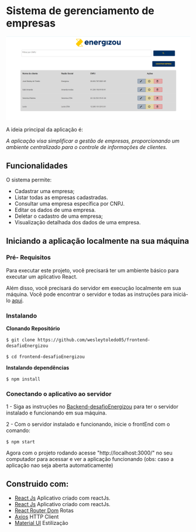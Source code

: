 # Sistema de gerenciamento de empresas

![Preview-Screens](https://github.com/wesleytoledo05/frontend-desafioEnergizou/blob/main/HomePage.png)

A ideia principal da aplicação é: 

_A aplicação visa simplificar a gestão de empresas, proporcionando um ambiente centralizado para o controle de informações de clientes._

## Funcionalidades

O sistema permite:

- Cadastrar uma empresa;
- Listar todas as empresas cadastradas.
- Consultar uma empresa específica por CNPJ.
- Editar os dados de uma empresa.
- Deletar o cadastro de uma empresa;
- Visualização detalhada dos dados de uma empresa.

## Iniciando a aplicação localmente na sua máquina

### Pré- Requisitos

Para executar este projeto, você precisará ter um ambiente básico para executar um aplicativo React.

Além disso, você precisará do servidor em execução localmente em sua máquina. Você pode encontrar o servidor e todas as instruções para iniciá-lo [aqui](https://github.com/wesleytoledo05/backend-desafioEnergizou).

### Instalando

**Clonando Repositório**

```
$ git clone https://github.com/wesleytoledo05/frontend-desafioEnergizou
```
```
$ cd frontend-desafioEnergizou
```

**Instalando dependências**

```
$ npm install
```

### Conectando o aplicativo ao servidor

1 - Siga as instruções no [Backend-desafioEnergizou](https://github.com/wesleytoledo05/backend-desafioEnergizou) para ter o servidor instalado e funcionando em sua máquina.

2 - Com o servidor instalado e funcionando, inicie o frontEnd com o comando:

```
$ npm start
```

Agora com o projeto rodando acesse "http://localhost:3000/" no seu computador para acessar e ver a aplicação funcionando (obs: caso a aplicação nao seja aberta automaticamente)

## Construido com: 

- [React Js](https://react.dev/) Aplicativo criado com reactJs.
- [React Js](https://react.dev/) Aplicativo criado com reactJs.
- [React Router Dom](https://www.npmjs.com/package/react-router-dom) Rotas
- [Axios](https://github.com/axios/axios) HTTP Client
- [Material UI](https://v4.mui.com/) Estilização
